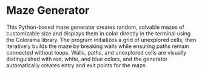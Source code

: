 # Maze Generator
This Python-based maze generator creates random, solvable mazes of customizable size and displays them in color directly in the terminal using the Colorama library. The program initializes a grid of unexplored cells, then iteratively builds the maze by breaking walls while ensuring paths remain connected without loops. Walls, paths, and unexplored cells are visually distinguished with red, white, and blue colors, and the generator automatically creates entry and exit points for the maze. 
